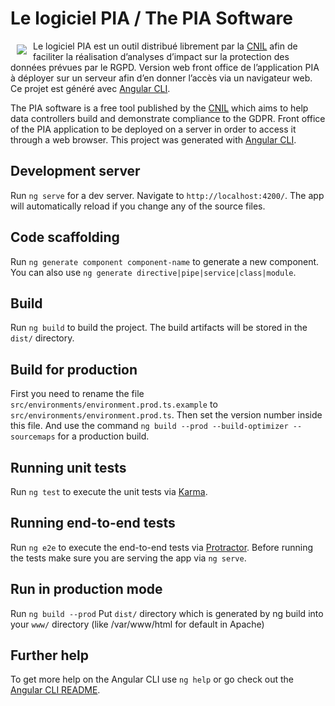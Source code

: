 # Le logiciel PIA / The PIA Software
<img src="https://raw.githubusercontent.com/LINCnil/pia/develop/src/assets/images/pia-auth-logo.png" align="left" hspace="10" vspace="6"> Le logiciel PIA est un outil distribué librement par la [CNIL](https://www.cnil.fr/fr/outil-pia-telechargez-et-installez-le-logiciel-de-la-cnil) afin de faciliter la réalisation d’analyses d’impact sur la protection des données prévues par le RGPD.
Version web front office de l’application PIA à déployer sur un serveur afin d’en donner l’accès via un navigateur web. Ce projet est généré avec [Angular CLI](https://github.com/angular/angular-cli). 

The PIA software is a free tool published by the [CNIL](https://www.cnil.fr/en/open-source-pia-software-helps-carry-out-data-protection-impact-assesment) which aims to help data controllers build and demonstrate compliance to the GDPR. 
Front office of the PIA application to be deployed on a server in order to access it through a web browser. This project was generated with [Angular CLI](https://github.com/angular/angular-cli). 


## Development server

Run `ng serve` for a dev server. Navigate to `http://localhost:4200/`. The app will automatically reload if you change any of the source files.

## Code scaffolding

Run `ng generate component component-name` to generate a new component. You can also use `ng generate directive|pipe|service|class|module`.

## Build

Run `ng build` to build the project. The build artifacts will be stored in the `dist/` directory.

## Build for production

First you need to rename the file `src/environments/environment.prod.ts.example` to `src/environments/environment.prod.ts`.
Then set the version number inside this file.
And use the command `ng build --prod --build-optimizer --sourcemaps` for a production build.

## Running unit tests

Run `ng test` to execute the unit tests via [Karma](https://karma-runner.github.io).

## Running end-to-end tests

Run `ng e2e` to execute the end-to-end tests via [Protractor](http://www.protractortest.org/).
Before running the tests make sure you are serving the app via `ng serve`.

## Run in production mode 
Run `ng build --prod` 
Put `dist/` directory which is generated by ng build into your `www/` directory (like /var/www/html for default in Apache)

## Further help

To get more help on the Angular CLI use `ng help` or go check out the [Angular CLI README](https://github.com/angular/angular-cli/blob/master/README.md).
